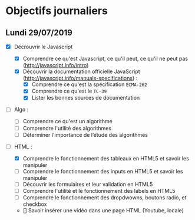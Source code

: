 # Objectifs journaliers

## Lundi 29/07/2019

- [x] Décrouvrir le Javascript

  - [x] Comprendre ce qu'est Javascript, ce qu'il peut, ce qu'il ne peut pas (http://javascript.info/intro)
  - [x] Découvrir la documentation officielle JavaScript (http://javascript.info/manuals-specifications) :
    - [x] Comprendre ce qu'est la spécification `ECMA-262`
    - [x] Comprendre ce qu'est le `TC-39`
    - [x] Lister les bonnes sources de documentation

- [ ] Algo :

  - [ ] Comprendre ce qu'est un algorithme
  - [ ] Comprendre l'utilité des algorithmes
  - [ ] Déterminer l'importance de l’étude des algorithmes

- [ ] HTML :
  - [x] Comprendre le fonctionnement des tableaux en HTML5 et savoir les manipuler
  - [ ] Comprendre le fonctionnement des inputs en HTML5 et savoir les manipuler
  - [ ] Découvrir les formulaires et leur validation en HTML5
  - [ ] Comprendre l'utilité et le fonctionnement des labels en HTML5
  - [ ] Comprendre le fonctionnement des dropdwowns, boutons radio, et checkbox
  - [] Savoir insérer une vidéo dans une page HTML (Youtube, locale)

